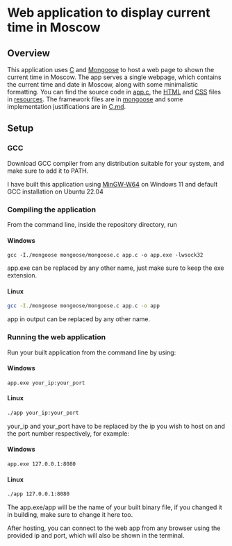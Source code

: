 # Web application to display current time in Moscow

## Overview

This application uses [C](https://en.wikipedia.org/wiki/C_(programming_language)) and
[Mongoose](https://github.com/cesanta/mongoose) to host a web page to shown the current
time in Moscow. The app serves a single webpage, which contains the current time and date
in Moscow, along with some minimalistic formatting. You can find the source code in
[app.c](app.c), the [HTML](resources/templates) and [CSS](resources/static) files in
[resources](resources). The framework files are in [mongoose](mongoose)
and some implementation justifications are in [C.md](C.md).

## Setup

### GCC

Download GCC compiler from any distribution suitable for your system, and make sure to add it to PATH.

I have built this application using [MinGW-W64](https://github.com/niXman/mingw-builds-binaries/releases)
on Windows 11 and default GCC installation on Ubuntu 22.04

### Compiling the application

From the command line, inside the repository directory, run

#### Windows

```batch
gcc -I./mongoose mongoose/mongoose.c app.c -o app.exe -lwsock32
```

app.exe can be replaced by any other name, just make sure to keep the exe extension.

#### Linux

```bash
gcc -I./mongoose mongoose/mongoose.c app.c -o app
```

app in output can be replaced by any other name.

### Running the web application

Run your built application from the command line by using:

#### Windows

```batch
app.exe your_ip:your_port
```

#### Linux

```bash
./app your_ip:your_port
```

your_ip and your_port have to be replaced by the ip you wish to host on
and the port number respectively, for example:

#### Windows

```batch
app.exe 127.0.0.1:8080
```

#### Linux

```bash
./app 127.0.0.1:8080
```

The app.exe/app will be the name of your built binary file, if you changed it
in building, make sure to change it here too.

After hosting, you can connect to the web app from any browser using
the provided ip and port, which will also be shown in the terminal.
